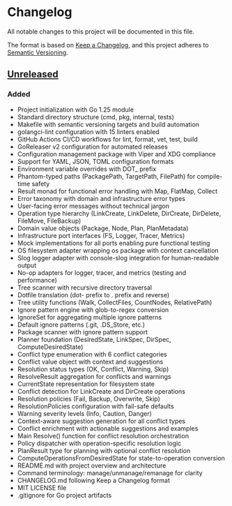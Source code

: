 # Changelog

All notable changes to this project will be documented in this file.

The format is based on [Keep a Changelog](https://keepachangelog.com/en/1.0.0/),
and this project adheres to [Semantic Versioning](https://semver.org/spec/v2.0.0.html).

## [Unreleased]

### Added
- Project initialization with Go 1.25 module
- Standard directory structure (cmd, pkg, internal, tests)
- Makefile with semantic versioning targets and build automation
- golangci-lint configuration with 15 linters enabled
- GitHub Actions CI/CD workflows for lint, format, vet, test, build
- GoReleaser v2 configuration for automated releases
- Configuration management package with Viper and XDG compliance
- Support for YAML, JSON, TOML configuration formats
- Environment variable overrides with DOT_ prefix
- Phantom-typed paths (PackagePath, TargetPath, FilePath) for compile-time safety
- Result monad for functional error handling with Map, FlatMap, Collect
- Error taxonomy with domain and infrastructure error types
- User-facing error messages without technical jargon
- Operation type hierarchy (LinkCreate, LinkDelete, DirCreate, DirDelete, FileMove, FileBackup)
- Domain value objects (Package, Node, Plan, PlanMetadata)
- Infrastructure port interfaces (FS, Logger, Tracer, Metrics)
- Mock implementations for all ports enabling pure functional testing
- OS filesystem adapter wrapping os package with context cancellation
- Slog logger adapter with console-slog integration for human-readable output
- No-op adapters for logger, tracer, and metrics (testing and performance)
- Tree scanner with recursive directory traversal
- Dotfile translation (dot- prefix to . prefix and reverse)
- Tree utility functions (Walk, CollectFiles, CountNodes, RelativePath)
- Ignore pattern engine with glob-to-regex conversion
- IgnoreSet for aggregating multiple ignore patterns
- Default ignore patterns (.git, .DS_Store, etc.)
- Package scanner with ignore pattern support
- Planner foundation (DesiredState, LinkSpec, DirSpec, ComputeDesiredState)
- Conflict type enumeration with 6 conflict categories
- Conflict value object with context and suggestions
- Resolution status types (OK, Conflict, Warning, Skip)
- ResolveResult aggregation for conflicts and warnings
- CurrentState representation for filesystem state
- Conflict detection for LinkCreate and DirCreate operations
- Resolution policies (Fail, Backup, Overwrite, Skip)
- ResolutionPolicies configuration with fail-safe defaults
- Warning severity levels (Info, Caution, Danger)
- Context-aware suggestion generation for all conflict types
- Conflict enrichment with actionable suggestions and examples
- Main Resolve() function for conflict resolution orchestration
- Policy dispatcher with operation-specific resolution logic
- PlanResult type for planning with optional conflict resolution
- ComputeOperationsFromDesiredState for state-to-operation conversion
- README.md with project overview and architecture
- Command terminology: manage/unmanage/remanage for clarity
- CHANGELOG.md following Keep a Changelog format
- MIT LICENSE file
- .gitignore for Go project artifacts

[Unreleased]: https://github.com/jamesainslie/dot/commits/main

